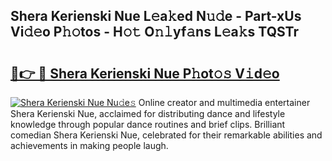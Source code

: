 ## Shera Kerienski Nue L𝚎a𝚔ed N𝚞𝚍e - Part-xUs Vi𝚍𝚎o P𝚑𝚘tos - H𝚘𝚝 O𝚗𝚕yf𝚊ns L𝚎a𝚔s TQSTr

# <h2><a href="http://kf1be7.oniu.top/?m=Shera+Kerienski+Nue">🔗👉 🔴 Shera Kerienski Nue P𝚑ot𝚘𝚜 V𝚒d𝚎o</a></h2>

[![Shera Kerienski Nue Nu𝚍e𝚜](https://i.imgur.com/0qMVB7G.gif)](http://kf1be7.oniu.top/?m=Shera+Kerienski+Nue)
Online creator and multimedia entertainer Shera Kerienski Nue, acclaimed for distributing dance and lifestyle knowledge through popular dance routines and brief clips. Brilliant comedian Shera Kerienski Nue, celebrated for their remarkable abilities and achievements in making people laugh.  
